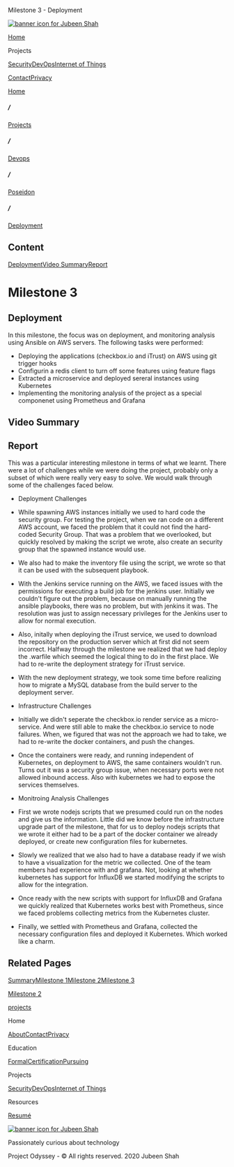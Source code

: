  Milestone 3 - Deployment              

[![banner icon for Jubeen Shah](https://project-odyssey.s3.us-east-2.amazonaws.com/d130db536435d20d7579fafb511ca245.svg)](../../../index.markdown)

[Home](../../../index.markdown)

Projects

[Security](../../../projects/security.markdown)[DevOps](../../../projects/devops.markdown)[Internet of Things](../../../projects/iot.markdown)

[Contact](mailto:jnshah2@ncsu.edu)[Privacy](../../../privacy.markdown)

[Home](../../../index.markdown)

##### /

[Projects](../../../projects.markdown)

##### /

[Devops](../../../projects/devops.markdown)

##### /

[Poseidon](../../../projects/devops/poseidon.markdown)

##### /

[Deployment](../../../projects/devops/poseidon/milestone-3.html)

Content
-------

[Deployment](#deployment)[Video Summary](#video-summary)[Report](#report)

Milestone 3
===========

Deployment
----------

In this milestone, the focus was on deployment, and monitoring analysis using Ansible on AWS servers. The following tasks were performed:

*   Deploying the applications (checkbox.io and iTrust) on AWS using git trigger hooks
*   Configurin a redis client to turn off some features using feature flags
*   Extracted a microservice and deployed sereral instances using Kubernetes
*   Implementing the monitoring analysis of the project as a special componenet using Prometheus and Grafana

Video Summary
-------------

Report
------

This was a particular interesting milestone in terms of what we learnt. There were a lot of challenges while we were doing the project, probably only a subset of which were really very easy to solve. We would walk through some of the challenges faced below.

*   Deployment Challenges
*   While spawning AWS instances initially we used to hard code the security group. For testing the project, when we ran code on a different AWS account, we faced the problem that it could not find the hard-coded Security Group. That was a problem that we overlooked, but quickly resolved by making the script we wrote, also create an security group that the spawned instance would use.
*   We also had to make the inventory file using the script, we wrote so that it can be used with the subsequent playbook.
*   With the Jenkins service running on the AWS, we faced issues with the permissions for executing a build job for the jenkins user. Initially we couldn't figure out the problem, because on manually running the ansible playbooks, there was no problem, but with jenkins it was. The resolution was just to assign necessary privileges for the Jenkins user to allow for normal execution.
*   Also, initally when deploying the iTrust service, we used to download the repository on the production server which at first did not seem incorrect. Halfway through the milestone we realized that we had deploy the .warfile which seemed the logical thing to do in the first place. We had to re-write the deployment strategy for iTrust service.
*   With the new deployment strategy, we took some time before realizing how to migrate a MySQL database from the build server to the deployment server.
*   Infrastructure Challenges
*   Initially we didn't seperate the checkbox.io render service as a micro-service. And were still able to make the checkbox.io service to node failures. When, we figured that was not the approach we had to take, we had to re-write the docker containers, and push the changes.  
    
*   Once the containers were ready, and running independent of Kubernetes, on deployment to AWS, the same containers wouldn't run. Turns out it was a security group issue, when necessary ports were not allowed inbound access. Also with kubernetes we had to expose the services themselves.  
    
*   Monitroing Analysis Challenges
*   First we wrote nodejs scripts that we presumed could run on the nodes and give us the information. Little did we know before the infrastructure upgrade part of the milestone, that for us to deploy nodejs scripts that we wrote it either had to be a part of the docker container we already deployed, or create new configuration files for kubernetes.  
    
*   Slowly we realized that we also had to have a database ready if we wish to have a visualization for the metric we collected. One of the team members had experience with and grafana. Not, looking at whether kubernetes has support for InfluxDB we started modifying the scripts to allow for the integration.  
    
*   Once ready with the new scripts with support for InfluxDB and Grafana we quickly realized that Kubernetes works best with Prometheus, since we faced problems collecting metrics from the Kubernetes cluster.  
    
*   Finally, we settled with Prometheus and Grafana, collected the necessary configuration files and deployed it Kubernetes. Which worked like a charm.  
    

Related Pages
-------------

[Summary](../../../projects/devops/poseidon.markdown)[Milestone 1](../../../projects/devops/poseidon/milestone-1.html)[Milestone 2](../../../projects/devops/poseidon/milestone-2.html)[Milestone 3](../../../projects/devops/poseidon/milestone-3.html)

[Milestone 2](../../../projects/devops/poseidon/milestone-2.html)

[projects](../../../projects.markdown)

Home

[About](../../../index.markdown)[Contact](mailto:jnshah2@ncsu.edu)[Privacy](../../../privacy.markdown)

Education

[Formal](../../../education/formal.markdown)[Certification](../../../education/certifications.markdown)[Pursuing](../../../education/pursuing.markdown)

Projects

[Security](../../../projects/security.markdown)[DevOps](../../../projects/devops.markdown)[Internet of Things](../../../projects/iot.markdown)

Resources

[Resumé](https://project-odyssey.s3.us-east-2.amazonaws.com/Odyssey-Resources/Resume/JubeenShah-Resume.pdf)

[![banner icon for Jubeen Shah](https://project-odyssey.s3.us-east-2.amazonaws.com/d130db536435d20d7579fafb511ca245.svg)](../../../index.markdown)

Passionately curious about technology

Project Odyssey - © All rights reserved. 2020 Jubeen Shah
